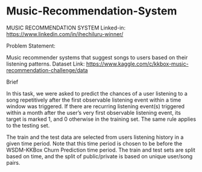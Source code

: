 # Music-Recommendation-System
MUSIC RECOMMENDATION SYSTEM
Linked-in: https://www.linkedin.com/in/ihechiluru-winner/

Problem Statement: 

Music recommender systems that suggest songs to users based on their listening patterns.
Dataset Link: https://www.kaggle.com/c/kkbox-music-recommendation-challenge/data

Brief

In this task, we were asked to predict the chances of a user listening to a song repetitively after the first observable listening event within a time window was triggered. If there are recurring listening event(s) triggered within a month after the user’s very first observable listening event, its target is marked 1, and 0 otherwise in the training set. The same rule applies to the testing set.

The train and the test data are selected from users listening history in a given time period. Note that this time period is chosen to be before the WSDM-KKBox Churn Prediction time period. The train and test sets are split based on time, and the split of public/private is based on unique user/song pairs.
